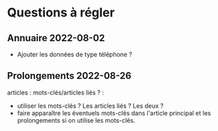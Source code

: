 # Questions à régler

## Annuaire 2022-08-02
- Ajouter les données de type téléphone ?

## Prolongements 2022-08-26

articles : mots-clés/articles liés ? :
- utiliser les mots-clés ? Les articles liés ? Les deux ?
- faire apparaître les éventuels mots-clés dans l'article principal et les prolongements si on utilise les mots-clés.
